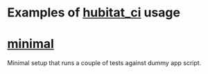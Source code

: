 # Examples of [hubitat_ci](https://github.com/biocomp/hubitat_ci) usage
# [minimal](minimal)
Minimal setup that runs a couple of tests against dummy app script.